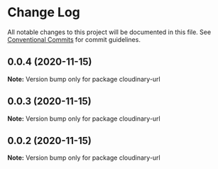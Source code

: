# Change Log

All notable changes to this project will be documented in this file.
See [Conventional Commits](https://conventionalcommits.org) for commit guidelines.

## 0.0.4 (2020-11-15)

**Note:** Version bump only for package cloudinary-url





## 0.0.3 (2020-11-15)

**Note:** Version bump only for package cloudinary-url





## 0.0.2 (2020-11-15)

**Note:** Version bump only for package cloudinary-url
